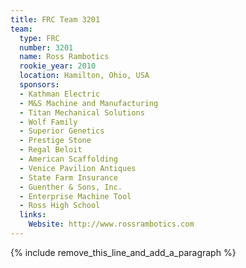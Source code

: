 ```yaml
---
title: FRC Team 3201
team:
  type: FRC
  number: 3201
  name: Ross Rambotics
  rookie_year: 2010
  location: Hamilton, Ohio, USA
  sponsors:
  - Kathman Electric
  - M&S Machine and Manufacturing
  - Titan Mechanical Solutions
  - Wolf Family
  - Superior Genetics
  - Prestige Stone
  - Regal Beloit
  - American Scaffolding
  - Venice Pavilion Antiques
  - State Farm Insurance
  - Guenther & Sons, Inc.
  - Enterprise Machine Tool
  - Ross High School
  links:
    Website: http://www.rossrambotics.com
---
```


{% include remove_this_line_and_add_a_paragraph %}